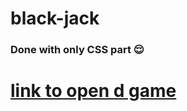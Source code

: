 # black-jack
<h3>Done with only CSS part 😌</h3>
<a href="https://blackjack21-sleepingbeauty.netlify.app/card.html"><h1> link to open d game</h1></a>

